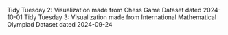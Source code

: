 Tidy Tuesday 2: Visualization made from Chess Game Dataset dated 2024-10-01
Tidy Tuesday 3: Visualization made from International Mathematical Olympiad Dataset dated 2024-09-24
